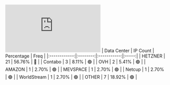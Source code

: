 ![Diagramm](https://github.com/obajay/StateSync-snapshots/blob/main/Projects/Hypersign/1/README.md)
| Data Center | IP Count | Percentage | Freq |
|:------------:|:--------:|:-----------:|:-----:|
| HETZNER | 21 | 56.76% | 🔴 |
| Contabo | 3 | 8.11% | 🟢 |
| OVH | 2 | 5.41% | 🟢 |
| AMAZON | 1 | 2.70% | 🟢 |
| MEVSPACE | 1 | 2.70% | 🟢 |
| Netcup | 1 | 2.70% | 🟢 |
| WorldStream | 1 | 2.70% | 🟢 |
| OTHER | 7 | 18.92% | 🟢 |
